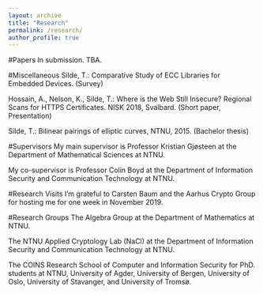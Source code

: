 ```yaml
---
layout: archive
title: "Research"
permalink: /research/
author_profile: true
---
```


#Papers
In submission. TBA.

#Miscellaneous
Silde, T.: Comparative Study of ECC Libraries for Embedded Devices. (Survey)

Hossain, A., Nelson, K., Silde, T.: Where is the Web Still Insecure? Regional Scans for HTTPS Certificates. NISK 2018, Svalbard. (Short paper, Presentation)

Silde, T.: Bilinear pairings of elliptic curves, NTNU, 2015. (Bachelor thesis)

#Supervisors
My main supervisor is Professor Kristian Gjøsteen at the Department of Mathematical Sciences at NTNU.

My co-supervisor is Professor Colin Boyd at the Department of Information Security and Communication Technology at NTNU.

#Research Visits
I’m grateful to Carsten Baum and the Aarhus Crypto Group for hosting me for one week in November 2019.

#Research Groups
The Algebra Group at the Department of Mathematics at NTNU.

The NTNU Applied Cryptology Lab (NaCl) at the Department of Information Security and Communication Technology at NTNU.

The COINS Research School of Computer and Information Security for PhD. students at NTNU, University of Agder, University of Bergen, University of Oslo, University of Stavanger, and University of Tromsø.
